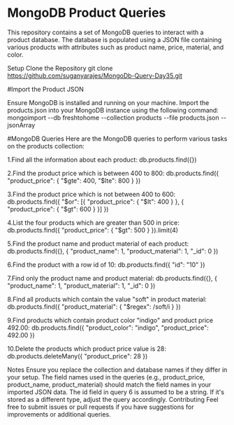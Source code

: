 # MongoDB Product Queries
This repository contains a set of MongoDB queries to interact with a product database. The database is populated using a JSON file containing various products with attributes such as product name, price, material, and color.

Setup
Clone the Repository
git clone https://github.com/suganyarajes/MongoDb-Query-Day35.git

#Import the Product JSON

Ensure MongoDB is installed and running on your machine. Import the products.json into your MongoDB instance using the following command:
mongoimport --db freshtohome --collection products --file products.json --jsonArray

#MongoDB Queries
Here are the MongoDB queries to perform various tasks on the products collection:

1.Find all the information about each product:
db.products.find({})

2.Find the product price which is between 400 to 800:
db.products.find({ "product_price": { "$gte": 400, "$lte": 800 } })

3.Find the product price which is not between 400 to 600:
db.products.find({ "$or": [{ "product_price": { "$lt": 400 } }, { "product_price": { "$gt": 600 } }] })

4.List the four products which are greater than 500 in price:
db.products.find({ "product_price": { "$gt": 500 } }).limit(4)

5.Find the product name and product material of each product:
db.products.find({}, { "product_name": 1, "product_material": 1, "_id": 0 })

6.Find the product with a row id of 10:
db.products.find({ "id": "10" })

7.Find only the product name and product material:
db.products.find({}, { "product_name": 1, "product_material": 1, "_id": 0 })

8.Find all products which contain the value "soft" in product material:
db.products.find({ "product_material": { "$regex": /soft/i } })

9.Find products which contain product color "indigo" and product price 492.00:
db.products.find({ "product_color": "indigo", "product_price": 492.00 })

10.Delete the products which product price value is 28:
db.products.deleteMany({ "product_price": 28 })

Notes
Ensure you replace the collection and database names if they differ in your setup.
The field names used in the queries (e.g., product_price, product_name, product_material) should match the field names in your imported JSON data.
The id field in query 6 is assumed to be a string. If it's stored as a different type, adjust the query accordingly.
Contributing
Feel free to submit issues or pull requests if you have suggestions for improvements or additional queries.
